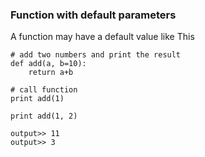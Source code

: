 ### Function with default parameters
A function may have a default value like This

    # add two numbers and print the result
    def add(a, b=10):
        return a+b

    # call function
    print add(1)

    print add(1, 2)

    output>> 11
    output>> 3

